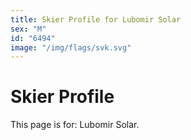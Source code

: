 ```yaml
---
title: Skier Profile for Lubomir Solar
sex: "M"
id: "6494"
image: "/img/flags/svk.svg" 
---
```


# Skier Profile

This page is for: Lubomir Solar.
    